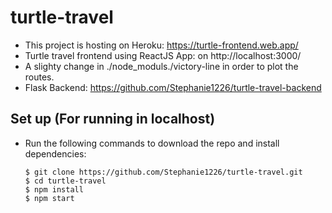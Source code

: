 # turtle-travel
* This project is hosting on Heroku: https://turtle-frontend.web.app/
* Turtle travel frontend using ReactJS App: on http://localhost:3000/
* A slighty change in ./node_moduls./victory-line in order to plot the routes.
* Flask Backend: https://github.com/Stephanie1226/turtle-travel-backend

## Set up (For running in localhost)
- Run the following commands to download the repo and install dependencies:

    ```
    $ git clone https://github.com/Stephanie1226/turtle-travel.git
    $ cd turtle-travel
    $ npm install
    $ npm start
    ```
 
